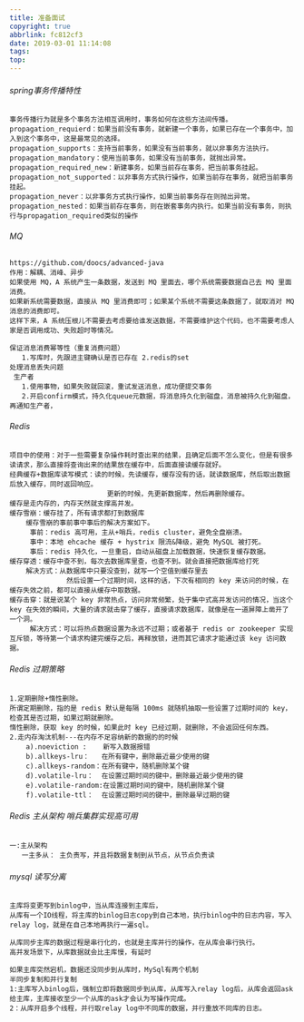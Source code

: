 ```yaml
---
title: 准备面试
copyright: true
abbrlink: fc812cf3
date: 2019-03-01 11:14:08
tags:
top:
---
```

###### spring事务传播特性
 
    事务传播行为就是多个事务方法相互调用时，事务如何在这些方法间传播。   
    propagation_requierd：如果当前没有事务，就新建一个事务，如果已存在一个事务中，加入到这个事务中，这是最常见的选择。    
    propagation_supports：支持当前事务，如果没有当前事务，就以非事务方法执行。    
    propagation_mandatory：使用当前事务，如果没有当前事务，就抛出异常。     
    propagation_required_new：新建事务，如果当前存在事务，把当前事务挂起。    
    propagation_not_supported：以非事务方式执行操作，如果当前存在事务，就把当前事务挂起。     
    propagation_never：以非事务方式执行操作，如果当前事务存在则抛出异常。     
    propagation_nested：如果当前存在事务，则在嵌套事务内执行。如果当前没有事务，则执行与propagation_required类似的操作      
###### MQ

    https://github.com/doocs/advanced-java
    作用：解耦、消峰、异步
    如果使用 MQ，A 系统产生一条数据，发送到 MQ 里面去，哪个系统需要数据自己去 MQ 里面消费。
    如果新系统需要数据，直接从 MQ 里消费即可；如果某个系统不需要这条数据了，就取消对 MQ 消息的消费即可。
    这样下来，A 系统压根儿不需要去考虑要给谁发送数据，不需要维护这个代码，也不需要考虑人家是否调用成功、失败超时等情况。
    
    保证消息消费幂等性（重复消费问题）
       1.写库时，先跟进主键确认是否已存在 2.redis的set 
    处理消息丢失问题
     生产者
       1.使用事物，如果失败就回滚，重试发送消息，成功便提交事务
       2.开启confirm模式，持久化queue元数据，将消息持久化到磁盘，消息被持久化到磁盘，再通知生产者，
###### Redis

    项目中的使用：对于一些需要复杂操作耗时查出来的结果，且确定后面不怎么变化，但是有很多读请求，那么直接将查询出来的结果放在缓存中，后面直接读缓存就好。
    经典缓存+数据库读写模式：读的时候，先读缓存，缓存没有的话，就读数据库，然后取出数据后放入缓存，同时返回响应。
                            更新的时候，先更新数据库，然后再删除缓存。
    缓存是走内存的，内存天然就支撑高并发。
    缓存雪崩：缓存挂了，所有请求都打到数据库
        缓存雪崩的事前事中事后的解决方案如下。
         事前：redis 高可用，主从+哨兵，redis cluster，避免全盘崩溃。
         事中：本地 ehcache 缓存 + hystrix 限流&降级，避免 MySQL 被打死。
         事后：redis 持久化，一旦重启，自动从磁盘上加载数据，快速恢复缓存数据。
    缓存穿透：缓存中查不到，每次去数据库里查，也查不到。就会直接把数据库给打死
        解决方式：从数据库中只要没查到，就写一个空值到缓存里去
                  然后设置一个过期时间，这样的话，下次有相同的 key 来访问的时候，在缓存失效之前，都可以直接从缓存中取数据。
    缓存击穿：就是说某个 key 非常热点，访问非常频繁，处于集中式高并发访问的情况，当这个 key 在失效的瞬间，大量的请求就击穿了缓存，直接请求数据库，就像是在一道屏障上凿开了一个洞。
         解决方式：可以将热点数据设置为永远不过期；或者基于 redis or zookeeper 实现互斥锁，等待第一个请求构建完缓存之后，再释放锁，进而其它请求才能通过该 key 访问数据。
###### Redis 过期策略

    1.定期删除+惰性删除。
    所谓定期删除，指的是 redis 默认是每隔 100ms 就随机抽取一些设置了过期时间的 key，检查其是否过期，如果过期就删除。
    惰性删除，获取 key 的时候，如果此时 key 已经过期，就删除，不会返回任何东西。
    2.走内存淘汰机制---在内存不足容纳新的数据的的时候
        a).noeviction :    新写入数据报错
        b).allkeys-lru：   在所有键中，删除最近最少使用的键
        c).allkeys-random：在所有键中，随机删除某个键
        d).volatile-lru：  在设置过期时间的键中，删除最近最少使用的键
        e).volatile-random:在设置过期时间的键中，随机删除某个键
        f).volatile-ttl：  在设置过期时间的键中，删除最早过期的键
        
###### Redis 主从架构 哨兵集群实现高可用
    
    一:主从架构
       一主多从： 主负责写，并且将数据复制到从节点，从节点负责读
###### mysql 读写分离
    主库将变更写到binlog中，当从库连接到主库后，
    从库有一个IO线程，将主库的binlog日志copy到自己本地，执行binlog中的日志内容，写入relay log，就是在自己本地再执行一遍sql。
    
    从库同步主库的数据过程是串行化的，也就是主库并行的操作，在从库会串行执行。
    高并发场景下，从库数据就会比主库慢，有延时
    
    如果主库突然宕机，数据还没同步到从库时，MySql有两个机制
    半同步复制和并行复制
    1:主库写入binlog后，强制立即将数据同步到从库，从库写入relay log后，从库会返回ask给主库，主库接收至少一个从库的ask才会认为写操作完成。
    2：从库开启多个线程，并行取relay log中不同库的数据，并行重放不同库的日志。
    

